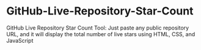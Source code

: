 # GitHub-Live-Repository-Star-Count
GitHub Live Repository Star Count Tool: Just paste any public repository URL, and it will display the total number of live stars using HTML, CSS, and JavaScript
